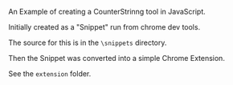 An Example of creating a CounterStrinng tool in JavaScript.

Initially created as a "Snippet" run from chrome dev tools.

The source for this is in the `\snippets` directory.

Then the Snippet was converted into a simple Chrome Extension.

See the `extension` folder.